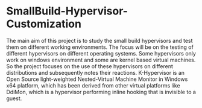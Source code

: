 # SmallBuild-Hypervisor-Customization
The main aim of this project is to study the small build hypervisors and test them on different working environments. The focus will be on the testing of different hypervisors on different operating systems. Some hypervisors only work on windows environment and some are kernel based virtual machines. So the project focuses on the use of these hypervisors on different distributions and subsequently notes their reactions. K-Hypervisor is an Open Source light-weighted Nested-Virtual Machine Monitor in Windows x64 platform, which has been derived from other virtual platforms like DdiMon, which is a hypervisor performing inline hooking that is invisible to a guest.

